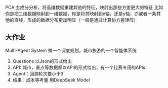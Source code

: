 PCA 主成分分析，将高维数据重建其他的特征，映射出那些方差更大的特征
比如你是把二维数据映射到一维数据，你是将其映射到x轴，还是y轴，亦或者一条其他的直线，形成的数据分布更加明显（一般是通过计算协方差矩阵）
## 大作业

Multi-Agent System 做一个调度规划，城市旅游的一个智能体系统
1. Questions 以Json的形式给出
2. API: 城市，景点等数据都以API的形式给出，有一个比赛专用的APIs
3. Agent：回溯轮次要小于3
4. 结果：成本等考量
用DeepSeek Model